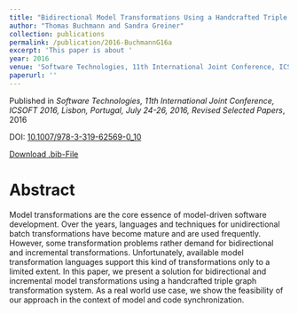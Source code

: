 ```yaml
---
title: "Bidirectional Model Transformations Using a Handcrafted Triple Graph Transformation System"
author: "Thomas Buchmann and Sandra Greiner"
collection: publications
permalink: /publication/2016-BuchmannG16a
excerpt: 'This paper is about '
year: 2016
venue: 'Software Technologies, 11th International Joint Conference, ICSOFT 2016, Lisbon, Portugal, July 24-26, 2016, Revised Selected Papers'
paperurl: ''
---
```


Published in *Software Technologies, 11th International Joint Conference, ICSOFT 2016, Lisbon, Portugal, July 24-26, 2016, Revised Selected Papers*, 2016

DOI: [10.1007/978-3-319-62569-0_10](https://doi.org/10.1007/978-3-319-62569-0_10)

[Download .bib-File](https://tbuchmann.github.io/files/BuchmannG16a.bib)

Abstract
=====

Model transformations are the core essence of model-driven software development. Over the years, languages and techniques for unidirectional batch transformations have become mature and are used frequently. However, some transformation problems rather demand for bidirectional and incremental transformations. Unfortunately, available model transformation languages support this kind of transformations only to a limited extent. In this paper, we present a solution for bidirectional and incremental model transformations using a handcrafted triple graph transformation system. As a real world use case, we show the feasibility of our approach in the context of model and code synchronization. 